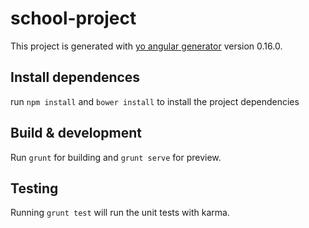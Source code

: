 # school-project

This project is generated with [yo angular generator](https://github.com/yeoman/generator-angular)
version 0.16.0.

## Install dependences

run `npm install` and  `bower install` to install the project dependencies

## Build & development

Run `grunt` for building and `grunt serve` for preview.

## Testing

Running `grunt test` will run the unit tests with karma.
